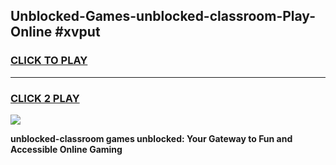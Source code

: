
## Unblocked-Games-unblocked-classroom-Play-Online #xvput
<h3>
<a href="https://news.freeplayer.one?title=unblocked-classroom&ref=3">CLICK TO PLAY</a></h3>
<hr>

<h3>
<a href="https://news.freeplayer.one?title=unblocked-classroom&ref=3">CLICK 2 PLAY</a>
  
</h3>

<a href="https://news.freeplayer.one?title=unblocked-classroom&ref=3"><img src="https://clearcache.store/games.png"></a>


**unblocked-classroom games unblocked: Your Gateway to Fun and Accessible Online Gaming**
